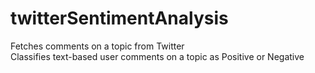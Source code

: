# twitterSentimentAnalysis
Fetches comments on a topic from Twitter\
Classifies text-based user comments on a topic as Positive or Negative
